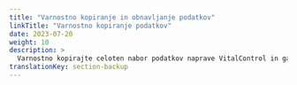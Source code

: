```yaml
---
title: "Varnostno kopiranje in obnavljanje podatkov"
linkTitle: "Varnostno kopiranje podatkov"
date: 2023-07-20
weight: 10
description: >
  Varnostno kopirajte celoten nabor podatkov naprave VitalControl in ga obnovite na drugi napravi.
translationKey: section-backup
---
```

